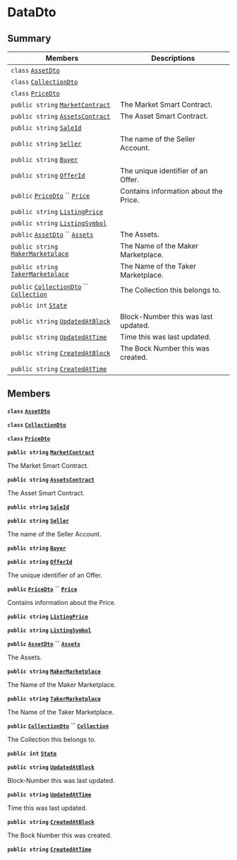 # DataDto

## Summary

| Members                                                                                                                                                                                                                                                                                 | Descriptions                          |
| --------------------------------------------------------------------------------------------------------------------------------------------------------------------------------------------------------------------------------------------------------------------------------------- | ------------------------------------- |
| `class` [`AssetDto`](AtomicMarketApiClient--Sales--SaleDto--DataDto--AssetDto.md)                                                                                                                                                                                                       |                                       |
| `class` [`CollectionDto`](AtomicMarketApiClient--Sales--SaleDto--DataDto--CollectionDto.md)                                                                                                                                                                                             |                                       |
| `class` [`PriceDto`](AtomicMarketApiClient--Sales--SaleDto--DataDto--PriceDto.md)                                                                                                                                                                                                       |                                       |
| `public string` [`MarketContract`](AtomicMarketApiClient--Sales--SaleDto--DataDto.md#class\_atomic\_market\_api\_client\_1\_1\_sales\_1\_1\_sale\_dto\_1\_1\_data\_dto\_1a20de5c38363f0c6bf6b151e6ae648f99)                                                                             | The Market Smart Contract.            |
| `public string` [`AssetsContract`](AtomicMarketApiClient--Sales--SaleDto--DataDto.md#class\_atomic\_market\_api\_client\_1\_1\_sales\_1\_1\_sale\_dto\_1\_1\_data\_dto\_1a4bccc9f554dbf86212f9cd2fa46d0752)                                                                             | The Asset Smart Contract.             |
| `public string` [`SaleId`](AtomicMarketApiClient--Sales--SaleDto--DataDto.md#class\_atomic\_market\_api\_client\_1\_1\_sales\_1\_1\_sale\_dto\_1\_1\_data\_dto\_1a239b73cb4b557129fb890e1e584808f0)                                                                                     |                                       |
| `public string` [`Seller`](AtomicMarketApiClient--Sales--SaleDto--DataDto.md#class\_atomic\_market\_api\_client\_1\_1\_sales\_1\_1\_sale\_dto\_1\_1\_data\_dto\_1aa5502032d18fb2afb35ca3560819275b)                                                                                     | The name of the Seller Account.       |
| `public string` [`Buyer`](AtomicMarketApiClient--Sales--SaleDto--DataDto.md#class\_atomic\_market\_api\_client\_1\_1\_sales\_1\_1\_sale\_dto\_1\_1\_data\_dto\_1a98a10502a99e30c08ee132cbdc9b1955)                                                                                      |                                       |
| `public string` [`OfferId`](AtomicMarketApiClient--Sales--SaleDto--DataDto.md#class\_atomic\_market\_api\_client\_1\_1\_sales\_1\_1\_sale\_dto\_1\_1\_data\_dto\_1a176ccbd661a78c99444e637ed0af4c6e)                                                                                    | The unique identifier of an Offer.    |
| `public` [`PriceDto`](AtomicMarketApiClient--Sales--SaleDto--DataDto--PriceDto.md) `` [`Price`](AtomicMarketApiClient--Sales--SaleDto--DataDto.md#class\_atomic\_market\_api\_client\_1\_1\_sales\_1\_1\_sale\_dto\_1\_1\_data\_dto\_1aad692b76a67e3bf06c311cef195337a8)                | Contains information about the Price. |
| `public string` [`ListingPrice`](AtomicMarketApiClient--Sales--SaleDto--DataDto.md#class\_atomic\_market\_api\_client\_1\_1\_sales\_1\_1\_sale\_dto\_1\_1\_data\_dto\_1ac236ae2a5318cc74d5530b98ce9a0788)                                                                               |                                       |
| `public string` [`ListingSymbol`](AtomicMarketApiClient--Sales--SaleDto--DataDto.md#class\_atomic\_market\_api\_client\_1\_1\_sales\_1\_1\_sale\_dto\_1\_1\_data\_dto\_1a2ab8232a6a9dcb4f37cfad099aa2bebf)                                                                              |                                       |
| `public` [`AssetDto`](AtomicMarketApiClient--Sales--SaleDto--DataDto--AssetDto.md) `` [`Assets`](AtomicMarketApiClient--Sales--SaleDto--DataDto.md#class\_atomic\_market\_api\_client\_1\_1\_sales\_1\_1\_sale\_dto\_1\_1\_data\_dto\_1af4eeb79abe4abf6489007349e93616f9)               | The Assets.                           |
| `public string` [`MakerMarketplace`](AtomicMarketApiClient--Sales--SaleDto--DataDto.md#class\_atomic\_market\_api\_client\_1\_1\_sales\_1\_1\_sale\_dto\_1\_1\_data\_dto\_1ac56762821342790d851bc50b189c6309)                                                                           | The Name of the Maker Marketplace.    |
| `public string` [`TakerMarketplace`](AtomicMarketApiClient--Sales--SaleDto--DataDto.md#class\_atomic\_market\_api\_client\_1\_1\_sales\_1\_1\_sale\_dto\_1\_1\_data\_dto\_1a8355908769f0cee72777ce35e7e8b9c0)                                                                           | The Name of the Taker Marketplace.    |
| `public` [`CollectionDto`](AtomicMarketApiClient--Sales--SaleDto--DataDto--CollectionDto.md) `` [`Collection`](AtomicMarketApiClient--Sales--SaleDto--DataDto.md#class\_atomic\_market\_api\_client\_1\_1\_sales\_1\_1\_sale\_dto\_1\_1\_data\_dto\_1ac6d9b0c1cef1d8ad020fa9b6fc1c3319) | The Collection this belongs to.       |
| `public int` [`State`](AtomicMarketApiClient--Sales--SaleDto--DataDto.md#class\_atomic\_market\_api\_client\_1\_1\_sales\_1\_1\_sale\_dto\_1\_1\_data\_dto\_1a18de412e641d6e3d45d7a829923a29c3)                                                                                         |                                       |
| `public string` [`UpdatedAtBlock`](AtomicMarketApiClient--Sales--SaleDto--DataDto.md#class\_atomic\_market\_api\_client\_1\_1\_sales\_1\_1\_sale\_dto\_1\_1\_data\_dto\_1a6bb57b5afa05403c9d9c39296178c9ef)                                                                             | Block-Number this was last updated.   |
| `public string` [`UpdatedAtTime`](AtomicMarketApiClient--Sales--SaleDto--DataDto.md#class\_atomic\_market\_api\_client\_1\_1\_sales\_1\_1\_sale\_dto\_1\_1\_data\_dto\_1a72262f869452135882a475b6636de902)                                                                              | Time this was last updated.           |
| `public string` [`CreatedAtBlock`](AtomicMarketApiClient--Sales--SaleDto--DataDto.md#class\_atomic\_market\_api\_client\_1\_1\_sales\_1\_1\_sale\_dto\_1\_1\_data\_dto\_1a022adc431e5845376e250208a999e12d)                                                                             | The Bock Number this was created.     |
| `public string` [`CreatedAtTime`](AtomicMarketApiClient--Sales--SaleDto--DataDto.md#class\_atomic\_market\_api\_client\_1\_1\_sales\_1\_1\_sale\_dto\_1\_1\_data\_dto\_1a4cb9b4aaa1372df6dc2bb7d8f4916403)                                                                              |                                       |

## Members

**`class`** [**`AssetDto`**](AtomicMarketApiClient--Sales--SaleDto--DataDto--AssetDto.md)

**`class`** [**`CollectionDto`**](AtomicMarketApiClient--Sales--SaleDto--DataDto--CollectionDto.md)

**`class`** [**`PriceDto`**](AtomicMarketApiClient--Sales--SaleDto--DataDto--PriceDto.md)

**`public string`** [**`MarketContract`**](AtomicMarketApiClient--Sales--SaleDto--DataDto.md#class\_atomic\_market\_api\_client\_1\_1\_sales\_1\_1\_sale\_dto\_1\_1\_data\_dto\_1a20de5c38363f0c6bf6b151e6ae648f99)

The Market Smart Contract.

**`public string`** [**`AssetsContract`**](AtomicMarketApiClient--Sales--SaleDto--DataDto.md#class\_atomic\_market\_api\_client\_1\_1\_sales\_1\_1\_sale\_dto\_1\_1\_data\_dto\_1a4bccc9f554dbf86212f9cd2fa46d0752)

The Asset Smart Contract.

**`public string`** [**`SaleId`**](AtomicMarketApiClient--Sales--SaleDto--DataDto.md#class\_atomic\_market\_api\_client\_1\_1\_sales\_1\_1\_sale\_dto\_1\_1\_data\_dto\_1a239b73cb4b557129fb890e1e584808f0)

**`public string`** [**`Seller`**](AtomicMarketApiClient--Sales--SaleDto--DataDto.md#class\_atomic\_market\_api\_client\_1\_1\_sales\_1\_1\_sale\_dto\_1\_1\_data\_dto\_1aa5502032d18fb2afb35ca3560819275b)

The name of the Seller Account.

**`public string`** [**`Buyer`**](AtomicMarketApiClient--Sales--SaleDto--DataDto.md#class\_atomic\_market\_api\_client\_1\_1\_sales\_1\_1\_sale\_dto\_1\_1\_data\_dto\_1a98a10502a99e30c08ee132cbdc9b1955)

**`public string`** [**`OfferId`**](AtomicMarketApiClient--Sales--SaleDto--DataDto.md#class\_atomic\_market\_api\_client\_1\_1\_sales\_1\_1\_sale\_dto\_1\_1\_data\_dto\_1a176ccbd661a78c99444e637ed0af4c6e)

The unique identifier of an Offer.

**`public`** [**`PriceDto`**](AtomicMarketApiClient--Sales--SaleDto--DataDto--PriceDto.md) **``** [**`Price`**](AtomicMarketApiClient--Sales--SaleDto--DataDto.md#class\_atomic\_market\_api\_client\_1\_1\_sales\_1\_1\_sale\_dto\_1\_1\_data\_dto\_1aad692b76a67e3bf06c311cef195337a8)

Contains information about the Price.

**`public string`** [**`ListingPrice`**](AtomicMarketApiClient--Sales--SaleDto--DataDto.md#class\_atomic\_market\_api\_client\_1\_1\_sales\_1\_1\_sale\_dto\_1\_1\_data\_dto\_1ac236ae2a5318cc74d5530b98ce9a0788)

**`public string`** [**`ListingSymbol`**](AtomicMarketApiClient--Sales--SaleDto--DataDto.md#class\_atomic\_market\_api\_client\_1\_1\_sales\_1\_1\_sale\_dto\_1\_1\_data\_dto\_1a2ab8232a6a9dcb4f37cfad099aa2bebf)

**`public`** [**`AssetDto`**](AtomicMarketApiClient--Sales--SaleDto--DataDto--AssetDto.md) **``** [**`Assets`**](AtomicMarketApiClient--Sales--SaleDto--DataDto.md#class\_atomic\_market\_api\_client\_1\_1\_sales\_1\_1\_sale\_dto\_1\_1\_data\_dto\_1af4eeb79abe4abf6489007349e93616f9)

The Assets.

**`public string`** [**`MakerMarketplace`**](AtomicMarketApiClient--Sales--SaleDto--DataDto.md#class\_atomic\_market\_api\_client\_1\_1\_sales\_1\_1\_sale\_dto\_1\_1\_data\_dto\_1ac56762821342790d851bc50b189c6309)

The Name of the Maker Marketplace.

**`public string`** [**`TakerMarketplace`**](AtomicMarketApiClient--Sales--SaleDto--DataDto.md#class\_atomic\_market\_api\_client\_1\_1\_sales\_1\_1\_sale\_dto\_1\_1\_data\_dto\_1a8355908769f0cee72777ce35e7e8b9c0)

The Name of the Taker Marketplace.

**`public`** [**`CollectionDto`**](AtomicMarketApiClient--Sales--SaleDto--DataDto--CollectionDto.md) **``** [**`Collection`**](AtomicMarketApiClient--Sales--SaleDto--DataDto.md#class\_atomic\_market\_api\_client\_1\_1\_sales\_1\_1\_sale\_dto\_1\_1\_data\_dto\_1ac6d9b0c1cef1d8ad020fa9b6fc1c3319)

The Collection this belongs to.

**`public int`** [**`State`**](AtomicMarketApiClient--Sales--SaleDto--DataDto.md#class\_atomic\_market\_api\_client\_1\_1\_sales\_1\_1\_sale\_dto\_1\_1\_data\_dto\_1a18de412e641d6e3d45d7a829923a29c3)

**`public string`** [**`UpdatedAtBlock`**](AtomicMarketApiClient--Sales--SaleDto--DataDto.md#class\_atomic\_market\_api\_client\_1\_1\_sales\_1\_1\_sale\_dto\_1\_1\_data\_dto\_1a6bb57b5afa05403c9d9c39296178c9ef)

Block-Number this was last updated.

**`public string`** [**`UpdatedAtTime`**](AtomicMarketApiClient--Sales--SaleDto--DataDto.md#class\_atomic\_market\_api\_client\_1\_1\_sales\_1\_1\_sale\_dto\_1\_1\_data\_dto\_1a72262f869452135882a475b6636de902)

Time this was last updated.

**`public string`** [**`CreatedAtBlock`**](AtomicMarketApiClient--Sales--SaleDto--DataDto.md#class\_atomic\_market\_api\_client\_1\_1\_sales\_1\_1\_sale\_dto\_1\_1\_data\_dto\_1a022adc431e5845376e250208a999e12d)

The Bock Number this was created.

**`public string`** [**`CreatedAtTime`**](AtomicMarketApiClient--Sales--SaleDto--DataDto.md#class\_atomic\_market\_api\_client\_1\_1\_sales\_1\_1\_sale\_dto\_1\_1\_data\_dto\_1a4cb9b4aaa1372df6dc2bb7d8f4916403)
